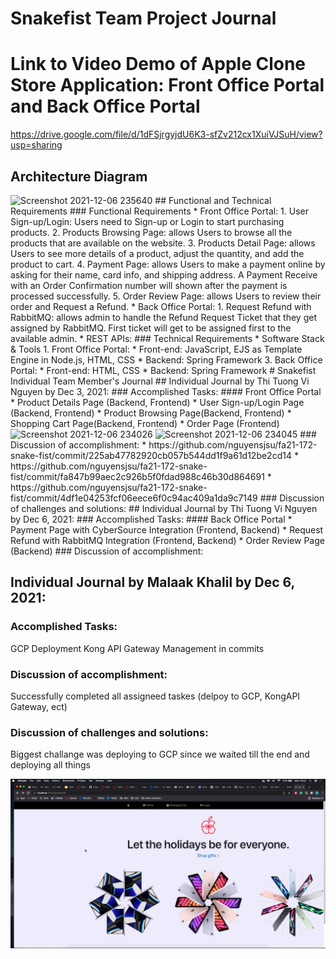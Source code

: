 # Snakefist Team Project Journal 
# Link to Video Demo of Apple Clone Store Application: Front Office Portal and Back Office Portal
https://drive.google.com/file/d/1dFSjrgyjdU6K3-sfZv212cx1XuiVJSuH/view?usp=sharing
## Architecture Diagram
<img width="428" alt="Screenshot 2021-12-06 235640" src="https://user-images.githubusercontent.com/65844160/144989063-5593c916-0b75-4d97-9215-9dc85ee0c97e.png">
## Functional and Technical Requirements
### Functional Requirements
* Front Office Portal:
  1. User Sign-up/Login: Users need to Sign-up or Login to start purchasing products.
  2. Products Browsing Page: allows Users to browse all the products that are available on the website.
  3. Products Detail Page: allows Users to see more details of a product, adjust the quantity, and add the product to cart.
  4. Payment Page: allows Users to make a payment online by asking for their name, card info, and shipping address. A Payment Receive with an Order Confirmation number will shown after the payment is processed successfully. 
  5. Order Review Page: allows Users to review their order and Request a Refund. 
* Back Office Portal:
  1. Request Refund with RabbitMQ: allows admin to handle the Refund Request Ticket that they get assigned by RabbitMQ. First ticket will get to be assigned first to the available admin.
* REST APIs:
### Technical Requirements
* Software Stack & Tools
  1. Front Office Portal:
    * Front-end: JavaScript, EJS as Template Engine in Node.js, HTML, CSS
    * Backend: Spring Framework
  3. Back Office Portal:
    * Front-end: HTML, CSS
    * Backend: Spring Framework
# Snakefist Individual Team Member's Journal
## Individual Journal by Thi Tuong Vi Nguyen by Dec 3, 2021:
### Accomplished Tasks:
#### Front Office Portal
* Product Details Page (Backend, Frontend)
* User Sign-up/Login Page (Backend, Frontend)
* Product Browsing Page(Backend, Frontend)
* Shopping Cart Page(Backend, Frontend)
* Order Page (Frontend)
<img width="959" alt="Screenshot 2021-12-06 234026" src="https://user-images.githubusercontent.com/65844160/144986955-39719cf6-00e8-4f4d-a4e8-e5f087e426e8.png">
<img width="960" alt="Screenshot 2021-12-06 234045" src="https://user-images.githubusercontent.com/65844160/144986962-e2b7a5ee-ee74-42b6-a5e5-6c9b58038da4.png">
### Discussion of accomplishment:
* https://github.com/nguyensjsu/fa21-172-snake-fist/commit/225ab47782920cb057b544dd1f9a61d12be2cd14
* https://github.com/nguyensjsu/fa21-172-snake-fist/commit/fa847b99aec2c926b5f0fdad988c46b30d864691
* https://github.com/nguyensjsu/fa21-172-snake-fist/commit/4df1e04253fcf06eece6f0c94ac409a1da9c7149
### Discussion of challenges and solutions:
## Individual Journal by Thi Tuong Vi Nguyen by Dec 6, 2021:
### Accomplished Tasks:
#### Back Office Portal
* Payment Page with CyberSource Integration (Frontend, Backend)
* Request Refund with RabbitMQ Integration (Frontend, Backend)
* Order Review Page (Backend)
### Discussion of accomplishment:

## Individual Journal by Malaak Khalil by Dec 6, 2021:
### Accomplished Tasks:
GCP Deployment 
Kong API Gateway
Management
in commits
### Discussion of accomplishment:
Successfully completed all assigneed taskes (delpoy to GCP, KongAPI Gateway, ect)
### Discussion of challenges and solutions:
Biggest challange was deploying to GCP since we waited till the end and deploying all things 


![Image](https://github.com/nguyensjsu/fa21-172-snake-fist/blob/96136d18bfc28bf51c5aab9f547acfdaa34ef5b3/Screen%20Shot%202021-12-06%20at%2011.52.53%20PM.png)
